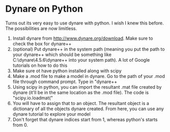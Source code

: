 # Dynare on Python

Turns out its very easy to use dynare with python. I wish I knew this before. The possibilities are now limitless.

1. Install dynare from http://www.dynare.org/download. Make sure to check the box for dynare++
2. (optional) Put dynare++ in the system path (meaning you put the path to your dynare++ which should be something like C:\dynare\4.5.6\dynare++ into your system path). A lot of Google tutorials on how to do this
3. Make sure ot have python installed along with scipy
4. Make a .mod file to make a model in dynare. Go to the path of your .mod file through command prompt. Type in "dynare++
5. Using scipy in python, you can import the resultant .mat file created by dynare (it'll be in the same location as the .mod file). The code is "scipy.io.loadmat("
6. You will have to assign that to an object. The resultant object is a dictionary of all the objects dynare created. From here, you can use any dynare tutorial to explore your model
7. Don't forget that dynare indices start from 1, whereas python's starts from 0.
